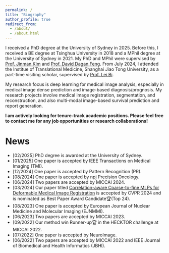 ```yaml
---
permalink: /
title: "Biography"
author_profile: true
redirect_from: 
  - /about/
  - /about.html
---
```


I received a PhD degree at the University of Sydney in 2025. Before this, I received a BE degree at Tsinghua University in 2018 and a MPhil degree at the University of Sydney in 2021. My PhD and MPhil were supervised by [Prof. Jinman Kim](https://www.sydney.edu.au/engineering/about/our-people/academic-staff/jinman-kim.html) and [Prof. David Dagan Feng](https://www.sydney.edu.au/engineering/about/our-people/academic-staff/dagan-feng.html). From July 2024, I attended the Institue of Translational Medicine, Shanghai Jiao Tong University, as a part-time visiting scholar, supervised by [Prof. Lei Bi](http://lei.bi/).

My research focus is deep learning for medical image analysis, especially in medical image dense prediction and image-based diagnosis/prognosis. My research projects involve medical image registration, segmentation, and reconstruction, and also multi-modal image-based survival prediction and report generation. 

**I am actively looking for tenure-track academic positions. Please feel free to contact me for any job opportunities or research collaborations!**

News
======
* [02/2025] PhD degree is awarded at the University of Sydney.
* [01/2025] One paper is accepted by IEEE Transactions on Medical Imaging (TMI).
* [12/2024] One paper is accepted by Pattern Recognition (PR).
* [08/2024] One paper is accepted by npj Precision Oncology.
* [06/2024] Two papers are accepted by MICCAI 2024.
* [03/2024] Our paper titled [Correlation-aware Coarse-to-fine MLPs for Deformable Medical Image Registration](https://arxiv.org/abs/2406.00123) is accepted by CVPR 2024 and is nominated as Best Paper Award Candidate🏆(Top 24).
* [08/2023] One paper is accepted by European Journal of Nuclear Medicine and Molecular Imaging (EJNMMI).
* [06/2023] Two papers are accepted by MICCAI 2023.
* [09/2022] Our method win Runner-up🏆 in the HECKTOR challenge at MICCAI 2022.
* [07/2022] One paper is accepted by NeuroImage. 
* [06/2022] Two papers are accepted by MICCAI 2022 and IEEE Journal of Biomedical and Health Informatics (JBHI).

